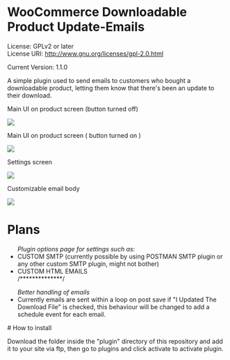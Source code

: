 # WooCommerce Downloadable Product Update-Emails

License: GPLv2 or later<br>
License URI: http://www.gnu.org/licenses/gpl-2.0.html

Current Version: 1.1.0

A simple plugin used to send emails to customers who bought a downloadable product, letting them know that there's been an update to their download.

Main UI on product screen (button turned off)

<img src="http://s32.postimg.org/51qbfxkd1/screenshot_1.png" />

Main UI on product screen ( button turned on )

<img src="http://s32.postimg.org/luai7kzf9/screenshot_2.png" />

Settings screen

<img src="http://s32.postimg.org/uf3ssw2c5/screenshot_2.png" />

Customizable email body

<img src="http://s32.postimg.org/y7nb8mhud/screenshot_4.png" />


# Plans

<ul>
<em>Plugin options page for settings such as:</em><br />

<li>CUSTOM SMTP (currently possible by using POSTMAN SMTP plugin or any other custom SMTP plugin, might not bother)</li>
<li>CUSTOM HTML EMAILS</li>
/**************/<br>
</ul>

<ul>
<em>Better handling of emails</em><br />

<li>Currently emails are sent within a loop on post save if "I Updated The Download File" is checked, this behaviour will be changed to add a schedule event for each email.</li>
</ul>
# How to install

Download the folder inside the "plugin" directory of this repository and add it to your site via ftp, then go to plugins and click activate to activate plugin.
